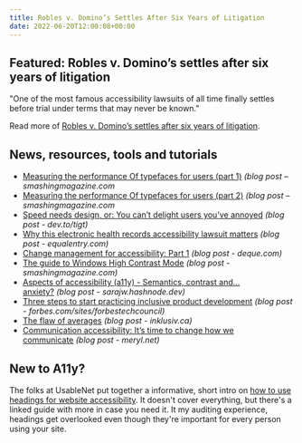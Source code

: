 ```yaml
---
title: Robles v. Domino’s Settles After Six Years of Litigation
date: 2022-06-20T12:00:08+00:00
---
```


## Featured: Robles v. Domino’s settles after six years of litigation

"One of the most famous accessibility lawsuits of all time finally settles before trial under terms that may never be known."

Read more of [Robles v. Domino’s settles after six years of litigation](https://www.adatitleiii.com/2022/06/robles-v-dominos-settles-after-six-years-of-litigation/).

## News, resources, tools and tutorials

- [Measuring the performance Of typefaces for users (part 1)](https://www.smashingmagazine.com/2022/06/measuring-performance-typefaces-users-part1/) *(blog post – smashingmagazine.com*
- [Measuring the performance Of typefaces for users (part 2)](https://www.smashingmagazine.com/2022/06/measuring-performance-typefaces-users-part2/) *(blog post – smashingmagazine.com*
- [Speed needs design, or: You can’t delight users you’ve annoyed](https://dev.to/tigt/speed-needs-design-or-you-cant-delight-users-youve-annoyed-bl6) *(blog post - dev.to/tigt)*
- [Why this electronic health records accessibility lawsuit matters](https://equalentry.com/accessibility-lawsuit-electronic-health-records/) *(blog post - equalentry.com)*
- [Change management for accessibility: Part 1](https://www.deque.com/blog/change-management-for-accessibility-part-1/) *(blog post - deque.com)*
- [The guide to Windows High Contrast Mode](https://www.smashingmagazine.com/2022/06/guide-windows-high-contrast-mode/) *(blog post - smashingmagazine.com)*
- [Aspects of accessibility (a11y) - Semantics, contrast and... anxiety?](https://sarajw.hashnode.dev/aspects-of-accessibility-a11y-semantics-contrast-and-anxiety) *(blog post - sarajw.hashnode.dev)*
- [Three steps to start practicing inclusive product development](https://www.forbes.com/sites/forbestechcouncil/2022/06/15/three-steps-to-start-practicing-inclusive-product-development/) *(blog post - forbes.com/sites/forbestechcouncil)*
- [The flaw of averages](https://inklusiv.ca/the-flaw-of-averages/) *(blog post - inklusiv.ca)*
- [Communication accessibility: It’s time to change how we communicate](https://meryl.net/communication-accessibility/) *(blog post - meryl.net)*

## New to A11y?

The folks at UsableNet put together a informative, short intro on [how to use headings for website accessibility](https://blog.usablenet.com/how-to-use-headings-for-website-accessibility). It doesn't cover everything, but there's a linked guide with more in case you need it. It my auditing experience, headings get overlooked even though they're important for every person using your site.
